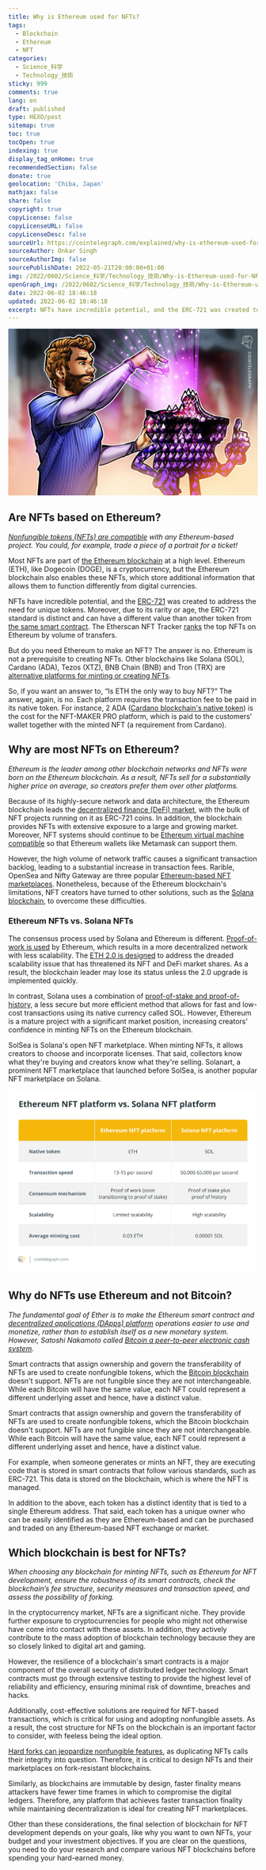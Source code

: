 ```yaml
---
title: Why is Ethereum used for NFTs?
tags:
  - Blockchain
  - Ethereum
  - NFT
categories:
  - Science_科学
  - Technology_技術
sticky: 999
comments: true
lang: en
draft: published
type: HEXO/post
sitemap: true
toc: true
tocOpen: true
indexing: true
display_tag_onHome: true
recommendedSection: false
donate: true
geolocation: 'Chiba, Japan'
mathjax: false
share: false
copyright: true
copyLicense: false
copyLicenseURL: false
copyLicenseDesc: false
sourceUrl: https://cointelegraph.com/explained/why-is-ethereum-used-for-nfts
sourceAuthor: Onkar Singh
sourceAuthorImg: false
sourcePublishDate: 2022-05-21T20:00:00+01:00
img: /2022/0602/Science_科学/Technology_技術/Why-is-Ethereum-used-for-NFTs/Make_NFT.svg
openGraph_img: /2022/0602/Science_科学/Technology_技術/Why-is-Ethereum-used-for-NFTs/Make_NFT.png
date: 2022-06-02 18:46:18
updated: 2022-06-02 18:46:18
excerpt: NFTs have incredible potential, and the ERC-721 was created to address the need for unique tokens. But do you need Ethereum to make an NFT?
---
```

![](./Why-is-Ethereum-used-for-NFTs/a27c682cdc914521973da51cd4cf8e8a)

## Are NFTs based on Ethereum?
*[Nonfungible tokens (NFTs) are compatible](https://cointelegraph.com/nonfungible-tokens-for-beginners/nonfungible-tokens-how-to-get-started-using-nfts) with any Ethereum-based project. You could, for example, trade a piece of a portrait for a ticket!*

Most NFTs are part of [the Ethereum blockchain](https://cointelegraph.com/ethereum-for-beginners/history-of-eth-the-rise-of-the-ethereum-blockchain) at a high level. Ethereum (ETH), like Dogecoin (DOGE), is a cryptocurrency, but the Ethereum blockchain also enables these NFTs, which store additional information that allows them to function differently from digital currencies.

NFTs have incredible potential, and the [ERC-721](https://eips.ethereum.org/EIPS/eip-721) was created to address the need for unique tokens. Moreover, due to its rarity or age, the ERC-721 standard is distinct and can have a different value than another token from [the same smart contract](https://cointelegraph.com/ethereum-for-beginners/what-are-smart-contracts-a-beginners-guide-to-automated-agreements). The Etherscan NFT Tracker [ranks](https://etherscan.io/tokens-nft) the top NFTs on Ethereum by volume of transfers. 

But do you need Ethereum to make an NFT? The answer is no. Ethereum is not a prerequisite to creating NFTs. Other blockchains like Solana (SOL), Cardano (ADA), Tezos (XTZ), BNB Chain (BNB) and Tron (TRX) are [alternative platforms for minting or creating NFTs](https://cointelegraph.com/nonfungible-tokens-for-beginners/a-beginners-guide-to-the-popular-blockchains-used-in-nft-development).

So, if you want an answer to, “Is ETH the only way to buy NFT?” The answer, again, is no. Each platform requires the transaction fee to be paid in its native token. For instance, 2 ADA ([Cardano blockchain's native token](https://cointelegraph.com/blockchain-for-beginners/a-beginners-guide-to-the-cardano-network-and-the-ada-ecosystem)) is the cost for the NFT-MAKER PRO platform, which is paid to the customers' wallet together with the minted NFT (a requirement from Cardano).


## Why are most NFTs on Ethereum?
*Ethereum is the leader among other blockchain networks and NFTs were born on the Ethereum blockchain. As a result, NFTs sell for a substantially higher price on average, so creators prefer them over other platforms.*

Because of its highly-secure network and data architecture, the Ethereum blockchain leads the [decentralized finance (DeFi) market](https://cointelegraph.com/defi-101/defi-a-comprehensive-guide-to-decentralized-finance), with the bulk of NFT projects running on it as ERC-721 coins. In addition, the blockchain provides NFTs with extensive exposure to a large and growing market. Moreover, NFT systems should continue to be [Ethereum virtual machine compatible](https://cointelegraph.com/ethereum-for-beginners/architectural-components-of-the-ethereum-blockchain-what-are-they) so that Ethereum wallets like Metamask can support them.

However, the high volume of network traffic causes a significant transaction backlog, leading to a substantial increase in transaction fees. Rarible, OpenSea and Nifty Gateway are three popular [Ethereum-based NFT marketplaces](https://cointelegraph.com/nonfungible-tokens-for-beginners/the-nft-marketplace-how-to-buy-and-sell-nonfungible-tokens). Nonetheless, because of the Ethereum blockchain's limitations, NFT creators have turned to other solutions, such as the [Solana blockchain](https://cointelegraph.com/news/what-is-solana-and-how-does-it-work), to overcome these difficulties.


### Ethereum NFTs vs. Solana NFTs
The consensus process used by Solana and Ethereum is different. [Proof-of-work is used](https://cointelegraph.com/blockchain-for-beginners/proof-of-stake-vs-proof-of-work:-differences-explained) by Ethereum, which results in a more decentralized network with less scalability. The [ETH 2.0 is designed](https://cointelegraph.com/ethereum-for-beginners/ethereum-upgrades-a-beginners-guide-to-eth-2-0) to address the dreaded scalability issue that has threatened its NFT and DeFi market shares. As a result, the blockchain leader may lose its status unless the 2.0 upgrade is implemented quickly. 

In contrast, Solana uses a combination of [proof-of-stake and proof-of-history](https://cointelegraph.com/news/the-power-of-cheap-transactions-can-solana-s-growth-outpace-ethereum), a less secure but more efficient method that allows for fast and low-cost transactions using its native currency called SOL. However, Ethereum is a mature project with a significant market position, increasing creators' confidence in minting NFTs on the Ethereum blockchain.

SolSea is Solana's open NFT marketplace. When minting NFTs, it allows creators to choose and incorporate licenses. That said, collectors know what they're buying and creators know what they're selling. Solanart, a prominent NFT marketplace that launched before SolSea, is another popular NFT marketplace on Solana.

![](./Why-is-Ethereum-used-for-NFTs/26ceeca06081eba2e88dbc314c89e8c2.jpeg)

## Why do NFTs use Ethereum and not Bitcoin?
*The fundamental goal of Ether is to make the Ethereum smart contract and [decentralized applications (DApps) platform](https://cointelegraph.com/defi-101/what-are-dapps-everything-there-is-to-know-about-decentralized-applications) operations easier to use and monetize, rather than to establish itself as a new monetary system. However, Satoshi Nakamoto called [Bitcoin a peer-to-peer electronic cash system](https://bitcoin.org/bitcoin.pdf).*

Smart contracts that assign ownership and govern the transferability of NFTs are used to create nonfungible tokens, which the [Bitcoin blockchain](https://cointelegraph.com/bitcoin-for-beginners/how-does-blockchain-work-a-beginners-guide-to-blockchain-technology) doesn't support. NFTs are not fungible since they are not interchangeable. While each Bitcoin will have the same value, each NFT could represent a different underlying asset and hence, have a distinct value.

Smart contracts that assign ownership and govern the transferability of NFTs are used to create nonfungible tokens, which the Bitcoin blockchain doesn't support. NFTs are not fungible since they are not interchangeable. While each Bitcoin will have the same value, each NFT could represent a different underlying asset and hence, have a distinct value.

For example, when someone generates or mints an NFT, they are executing code that is stored in smart contracts that follow various standards, such as ERC-721. This data is stored on the blockchain, which is where the NFT is managed.

In addition to the above, each token has a distinct identity that is tied to a single Ethereum address. That said, each token has a unique owner who can be easily identified as they are Ethereum-based and can be purchased and traded on any Ethereum-based NFT exchange or market.


## Which blockchain is best for NFTs?
*When choosing any blockchain for minting NFTs, such as Ethereum for NFT development, ensure the robustness of its smart contracts, check the blockchain’s fee structure, security measures and transaction speed, and assess the possibility of forking.*

In the cryptocurrency market, NFTs are a significant niche. They provide further exposure to cryptocurrencies for people who might not otherwise have come into contact with these assets. In addition, they actively contribute to the mass adoption of blockchain technology because they are so closely linked to digital art and gaming.

However, the resilience of a blockchain's smart contracts is a major component of the overall security of distributed ledger technology. Smart contracts must go through extensive testing to provide the highest level of reliability and efficiency, ensuring minimal risk of downtime, breaches and hacks.

Additionally, cost-effective solutions are required for NFT-based transactions, which is critical for using and adopting nonfungible assets. As a result, the cost structure for NFTs on the blockchain is an important factor to consider, with feeless being the ideal option.

[Hard forks can jeopardize nonfungible features](https://cointelegraph.com/blockchain-for-beginners/soft-fork-vs-hard-fork-differences-explained), as duplicating NFTs calls their integrity into question. Therefore, it is critical to design NFTs and their marketplaces on fork-resistant blockchains.

Similarly, as blockchains are immutable by design, faster finality means attackers have fewer time frames in which to compromise the digital ledgers. Therefore, any platform that achieves faster transaction finality while maintaining decentralization is ideal for creating NFT marketplaces.

Other than these considerations, the final selection of blockchain for NFT development depends on your goals, like why you want to own NFTs, your budget and your investment objectives. If you are clear on the questions, you need to do your research and compare various NFT blockchains before spending your hard-earned money.

